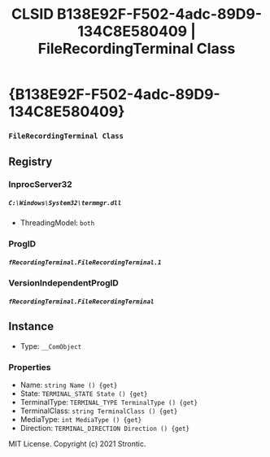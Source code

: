 ﻿---
title: "CLSID B138E92F-F502-4adc-89D9-134C8E580409 | FileRecordingTerminal Class"
excerpt: What is COM-Object CLSID B138E92F-F502-4adc-89D9-134C8E580409?
---

# {B138E92F-F502-4adc-89D9-134C8E580409}

### `FileRecordingTerminal Class`

## Registry


### InprocServer32

##### `C:\Windows\System32\termmgr.dll`
* ThreadingModel: `both`

### ProgID

##### `fRecordingTerminal.FileRecordingTerminal.1`

### VersionIndependentProgID

##### `fRecordingTerminal.FileRecordingTerminal`

## Instance

* Type: `__ComObject`

### Properties

* Name: `string Name () {get} `
* State: `TERMINAL_STATE State () {get} `
* TerminalType: `TERMINAL_TYPE TerminalType () {get} `
* TerminalClass: `string TerminalClass () {get} `
* MediaType: `int MediaType () {get} `
* Direction: `TERMINAL_DIRECTION Direction () {get} `

MIT License. Copyright (c) 2021 Strontic.


